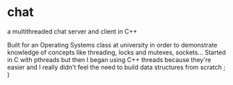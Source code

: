 # chat
a multithreaded chat server and client in C++


Built for an Operating Systems class at university in order to demonstrate knowledge of concepts like threading, locks and mutexes, sockets...
Started in C with pthreads but then I began using C++ threads because they're easier and I really didn't feel the need to build data structures from scratch ; )
